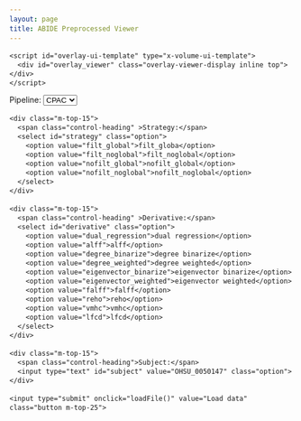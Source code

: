 ```yaml
---
layout: page
title: ABIDE Preprocessed Viewer
---
```


<link type="text/css" href="stylesheets/volume-viewer-demo.css" rel="Stylesheet" />
<link type="text/css" href="stylesheets/ui-darkness/jquery-ui-1.8.10.custom.css" rel="Stylesheet" />

<div class='container relative-pos'>

    <script id="overlay-ui-template" type="x-volume-ui-template">
      <div id="overlay_viewer" class="overlay-viewer-display inline top"></div>
    </script>


  <script id="hidden-ui-template" type="x-hidden-ui-template">
    <div class="hide volume-viewer-hidden"></div>
  </script>

  <script id="volume-ui-template" type="x-volume-ui-template">
    <div class="hide volume-viewer-display"></div>
      
    <div class="bot right config-panel">
      <div class="coords">
        <div class="control-heading m-top-5" id="voxel-coordinates-heading-">
          Voxel Coordinates: 
        </div>
        <div class="voxel-coords m-top-5" data-volume-id="{{VOLID}}">
          I:<input id="voxel-i-" class="control-inputs" readonly="readonly">
          J:<input id="voxel-j-" class="control-inputs" readonly="readonly">
          K:<input id="voxel-k-" class="control-inputs" readonly="readonly">
        </div>
        <div id="world-coordinates-heading-" class="control-heading m-top-20">
          World Coordinates: 
        </div>
        <div class="world-coords m-top-5" data-volume-id="{{VOLID}}">
          X:<input id="world-x-" class="control-inputs" readonly="readonly">
          Y:<input id="world-y-" class="control-inputs" readonly="readonly">
          Z:<input id="world-z-" class="control-inputs" readonly="readonly">
        </div>
      </div>

      <div id="intensity-value-div-{{VOLID}}" class="m-top-20">
        <span data-volume-id="{{VOLID}}" class="control-heading">
          Value: 
        </span>
        <span id="intensity-value-" class="intensity-value"></span>
      </div>
      
      <div id="color-map-{{VOLID}}" class="m-top-20">
        <span class="control-heading" id="color-map-heading">
          Color Map: 
        </span>
      </div>

      <div class="threshold-div m-top-20" data-volume-id="{{VOLID}}">
        <div id="threshold-heading" class="control-heading">Threshold: </div>
        <div class="thresh-inputs">
          <input id="min-threshold-" class="control-inputs thresh-input-left" readonly="readonly"/>
          <input id="max-threshold-" class="control-inputs thresh-input-right" readonly="readonly"/>
        </div> 
        <div class="slider volume-viewer-threshold" id="threshold-slider-{{VOLID}}"></div>
      </div>

      <div id="time-" class="time-div m-top-20" data-volume-id="{{VOLID}}">
        <span class="control-heading">Time:</span>
        <input class="control-inputs" value="0" id="time-val-{{VOLID}}"/>
        <div class="slider volume-viewer-threshold" id="time-slider-"></div>
        <input type="checkbox" class="button" id="play-"><label for="play-">Play</label>
      </div>
    </div>
  </script>

  <div id="loading" style="display: none"><img src="images/ajax-loader.gif" /></div>
  <div id="brainbrowser-wrapper" style="display:none">
    <div id="volume-viewer">
      <div id="global-controls" class=""></div>
      <div id="brainbrowser"></div>
    </div>
  </div>


  <div class="bot config-panel">
    <div>
      <span class="control-heading">Pipeline:</span>
      <select id="pipeline" class="option">
        <option value="cpac">CPAC</option>
        <option value="ccs">ccs</option>
        <option value="dparsf">dparsf</option>
        <option value="dparsf">niak</option>
      </select> 
    </div>

    <div class="m-top-15">
      <span class="control-heading" >Strategy:</span>
      <select id="strategy" class="option">
        <option value="filt_global">filt_globa</option>
        <option value="filt_noglobal">filt_noglobal</option>
        <option value="nofilt_global">nofilt_global</option>
        <option value="nofilt_noglobal">nofilt_noglobal</option>
      </select> 
    </div>

    <div class="m-top-15">
      <span class="control-heading" >Derivative:</span>
      <select id="derivative" class="option">
        <option value="dual_regression">dual regression</option>
        <option value="alff">alff</option>
        <option value="degree_binarize">degree binarize</option>
        <option value="degree_weighted">degree weighted</option>
        <option value="eigenvector_binarize">eigenvector binarize</option>
        <option value="eigenvector_weighted">eigenvector weighted</option>
        <option value="falff">falff</option>
        <option value="reho">reho</option>
        <option value="vmhc">vmhc</option>
        <option value="lfcd">lfcd</option>
      </select> 
    </div>

    <div class="m-top-15">
      <span class="control-heading">Subject:</span>
      <input type="text" id="subject" value="OHSU_0050147" class="option">
    </div>

    <input type="submit" onclick="loadFile()" value="Load data" class="button m-top-25">

  </div>

<script src="javascripts/brainbrowser/jquery-1.6.4.min.js"></script>
<script src="javascripts/brainbrowser/jquery-ui-1.8.10.custom.min.js"></script>
<script src="javascripts/brainbrowser/ui.js"></script>
<script src="javascripts/brainbrowser/gunzip.min.js"></script>
<script src="javascripts/brainbrowser/brainbrowser.js"></script>
<script src="javascripts/brainbrowser/core/tree-store.js"></script>
<script src="javascripts/brainbrowser/lib/config.js"></script>
<script src="javascripts/brainbrowser/lib/utils.js"></script>
<script src="javascripts/brainbrowser/lib/events.js"></script> 
<script src="javascripts/brainbrowser/lib/loader.js"></script> 
<script src="javascripts/brainbrowser/lib/color-map.js"></script> 
<script src="javascripts/brainbrowser/volume-viewer.js"></script>
<script src="javascripts/brainbrowser/volume-viewer/lib/display.js"></script>
<script src="javascripts/brainbrowser/volume-viewer/lib/panel.js"></script>
<script src="javascripts/brainbrowser/volume-viewer/lib/utils.js"></script>
<script src="javascripts/brainbrowser/volume-viewer/modules/loading.js"></script>
<script src="javascripts/brainbrowser/volume-viewer/modules/rendering.js"></script>
<script src="javascripts/brainbrowser/volume-viewer/volume-loaders/overlay.js"></script>
<script src="javascripts/brainbrowser/volume-viewer/volume-loaders/minc.js"></script>
<script src="javascripts/brainbrowser/volume-viewer/volume-loaders/nifti1.js"></script>
<script src="javascripts/brainbrowser/volume-viewer-demo.config.js"></script> 
<script src="javascripts/brainbrowser/volume-viewer-demo2.js"></script> 

</div>

